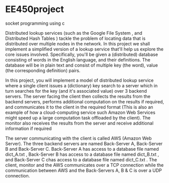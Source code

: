 # EE450project
socket programming using c


Distributed lookup services (such as the Google File System , and Distributed Hash
Tables ) tackle the problem of locating data that is distributed over multiple nodes in the
network. In this project we shall implement a simplified version of a lookup service that'll
help us explore the core issues involved. Specifically, you'll be given a (distributed)
database consisting of words in the English language, and their definitions. The
database will be in plain text and consist of multiple key (the word), value (the
corresponding definition) pairs.

In this project, you will implement a model of distributed lookup service where a single
client issues a (dictionary) key search to a server which in turn searches for the key
(and it's associated value) over 3 backend servers. The server facing the client then
collects the results from the backend servers, performs additional computation on the
results if required, and communicates it to the client in the required format (This is also
an example of how a cloud-computing service such Amazon Web Services might speed
up a large computation task offloaded by the client). The monitor also receives the
results from the server and receive additional information if required

The server communicating with the client is called AWS (Amazon Web Server). The
three backend servers are named Back-Server A, Back-Server B and Back-Server C.
Back-Server A has access to a database file named dict_A.txt , Back-Server B has
access to a database file named dict_B.txt , and Back-Server C chas access to a
database file named dict_C.txt . The client, monitor and the AWS communicates over
a TCP connection while the communication between AWS and the Back-Servers A, B &
C is over a UDP connection.
